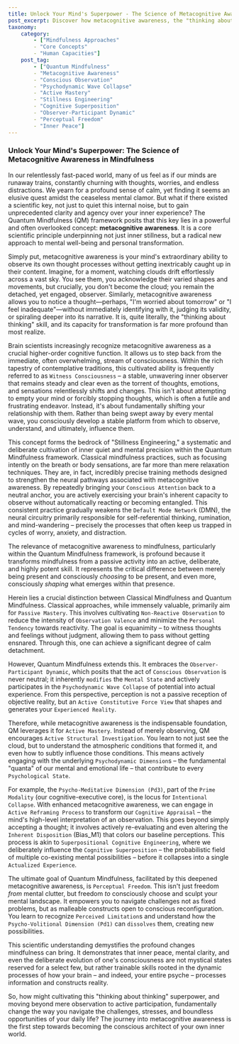 ```yaml
---
title: Unlock Your Mind's Superpower - The Science of Metacognitive Awareness in Mindfulness
post_excerpt: Discover how metacognitive awareness, the "thinking about thinking" skill, is the scientific key to profound mental clarity and inner stillness. This post explores its role in the Quantum Mindfulness framework, distinguishing between passive observation and active, intentional shaping of your reality through understanding the mind's dynamic processes.
taxonomy:
    category:
        - ["Mindfulness Approaches"
        - "Core Concepts"
        - "Human Capacities"]
    post_tag:
        - ["Quantum Mindfulness"
        - "Metacognitive Awareness"
        - "Conscious Observation"
        - "Psychodynamic Wave Collapse"
        - "Active Mastery"
        - "Stillness Engineering"
        - "Cognitive Superposition"
        - "Observer-Participant Dynamic"
        - "Perceptual Freedom"
        - "Inner Peace"]
---
```

### Unlock Your Mind's Superpower: The Science of Metacognitive Awareness in Mindfulness

In our relentlessly fast-paced world, many of us feel as if our minds are runaway trains, constantly churning with thoughts, worries, and endless distractions. We yearn for a profound sense of calm, yet finding it seems an elusive quest amidst the ceaseless mental clamor. But what if there existed a scientific key, not just to quiet this internal noise, but to gain unprecedented clarity and agency over your inner experience? The Quantum Mindfulness (QM) framework posits that this key lies in a powerful and often overlooked concept: **metacognitive awareness**. It is a core scientific principle underpinning not just inner stillness, but a radical new approach to mental well-being and personal transformation.

Simply put, metacognitive awareness is your mind's extraordinary ability to observe its own thought processes without getting inextricably caught up in their content. Imagine, for a moment, watching clouds drift effortlessly across a vast sky. You see them, you acknowledge their varied shapes and movements, but crucially, you don't become the cloud; you remain the detached, yet engaged, observer. Similarly, metacognitive awareness allows you to notice a thought—perhaps, "I'm worried about tomorrow" or "I feel inadequate"—without immediately identifying with it, judging its validity, or spiraling deeper into its narrative. It is, quite literally, the "thinking about thinking" skill, and its capacity for transformation is far more profound than most realize.

Brain scientists increasingly recognize metacognitive awareness as a crucial higher-order cognitive function. It allows us to step back from the immediate, often overwhelming, stream of consciousness. Within the rich tapestry of contemplative traditions, this cultivated ability is frequently referred to as `Witness Consciousness` – a stable, unwavering inner observer that remains steady and clear even as the torrent of thoughts, emotions, and sensations relentlessly shifts and changes. This isn't about attempting to empty your mind or forcibly stopping thoughts, which is often a futile and frustrating endeavor. Instead, it's about fundamentally shifting your relationship with them. Rather than being swept away by every mental wave, you consciously develop a stable platform from which to observe, understand, and ultimately, influence them.

This concept forms the bedrock of "Stillness Engineering," a systematic and deliberate cultivation of inner quiet and mental precision within the Quantum Mindfulness framework. Classical mindfulness practices, such as focusing intently on the breath or body sensations, are far more than mere relaxation techniques. They are, in fact, incredibly precise training methods designed to strengthen the neural pathways associated with metacognitive awareness. By repeatedly bringing your `Conscious Attention` back to a neutral anchor, you are actively exercising your brain's inherent capacity to observe without automatically reacting or becoming entangled. This consistent practice gradually weakens the `Default Mode Network` (DMN), the neural circuitry primarily responsible for self-referential thinking, rumination, and mind-wandering – precisely the processes that often keep us trapped in cycles of worry, anxiety, and distraction.

The relevance of metacognitive awareness to mindfulness, particularly within the Quantum Mindfulness framework, is profound because it transforms mindfulness from a passive activity into an active, deliberate, and highly potent skill. It represents the critical difference between merely being present and consciously *choosing* to be present, and even more, consciously *shaping* what emerges within that presence.

Herein lies a crucial distinction between Classical Mindfulness and Quantum Mindfulness. Classical approaches, while immensely valuable, primarily aim for `Passive Mastery`. This involves cultivating `Non-Reactive Observation` to reduce the intensity of `Observation Valence` and minimize the `Personal Tendency` towards reactivity. The goal is equanimity – to witness thoughts and feelings without judgment, allowing them to pass without getting ensnared. Through this, one can achieve a significant degree of calm detachment.

However, Quantum Mindfulness extends this. It embraces the `Observer-Participant Dynamic`, which posits that the act of `Conscious Observation` is never neutral; it inherently `modifies` the `Mental State` and actively participates in the `Psychodynamic Wave Collapse` of potential into actual experience. From this perspective, perception is not a passive reception of objective reality, but an `Active Constitutive Force View` that shapes and generates your `Experienced Reality`.

Therefore, while metacognitive awareness is the indispensable foundation, QM leverages it for `Active Mastery`. Instead of merely observing, QM encourages `Active Structural Investigation`. You learn to not just see the cloud, but to understand the atmospheric conditions that formed it, and even how to subtly influence those conditions. This means actively engaging with the underlying `Psychodynamic Dimension`s – the fundamental "quanta" of our mental and emotional life – that contribute to every `Psychological State`.

For example, the `Psycho-Meditative Dimension (Pd3)`, part of the `Prime Modality` (our cognitive-executive core), is the locus for `Intentional Collapse`. With enhanced metacognitive awareness, we can engage in `Active Reframing Process` to transform our `Cognitive Appraisal` – the mind's high-level interpretation of an observation. This goes beyond simply accepting a thought; it involves actively re-evaluating and even altering the `Inherent Disposition` (Bias_M1) that colors our baseline perceptions. This process is akin to `Superpositional Cognitive Engineering`, where we deliberately influence the `Cognitive Superposition` – the probabilistic field of multiple co-existing mental possibilities – before it collapses into a single `Actualized Experience`.

The ultimate goal of Quantum Mindfulness, facilitated by this deepened metacognitive awareness, is `Perceptual Freedom`. This isn't just freedom *from* mental clutter, but freedom *to* consciously choose and sculpt your mental landscape. It empowers you to navigate challenges not as fixed problems, but as malleable constructs open to conscious reconfiguration. You learn to recognize `Perceived Limitation`s and understand how the `Psycho-Volitional Dimension (Pd1)` can `dissolves` them, creating new possibilities.

This scientific understanding demystifies the profound changes mindfulness can bring. It demonstrates that inner peace, mental clarity, and even the deliberate evolution of one's consciousness are not mystical states reserved for a select few, but rather trainable skills rooted in the dynamic processes of how your brain – and indeed, your entire psyche – processes information and constructs reality.

So, how might cultivating this "thinking about thinking" superpower, and moving beyond mere observation to active participation, fundamentally change the way you navigate the challenges, stresses, and boundless opportunities of your daily life? The journey into metacognitive awareness is the first step towards becoming the conscious architect of your own inner world.